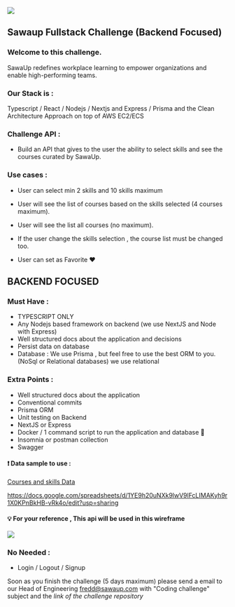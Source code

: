 ![](https://sawaup.com/assets/icons/sawaup-logo.svg)
## Sawaup Fullstack Challenge (Backend Focused)


### Welcome to this challenge.
SawaUp redefines workplace learning to empower organizations and enable high-performing teams.

### Our Stack is : 

Typescript / React / Nodejs / Nextjs and Express / Prisma and the Clean Architecture Approach on top of AWS EC2/ECS


### Challenge API  : 

- Build an API that gives to the user the ability to select skills and see the courses curated by SawaUp.

### Use cases : 

- User can select min 2 skills and 10 skills maximum

- User will see the list of courses based on the skills selected (4 courses maximum).

- User will see the list all courses (no maximum).

- If the user change the skills selection , the course list must be changed too.

- User can set as Favorite :heart: 


## BACKEND FOCUSED

### Must Have : 
- TYPESCRIPT ONLY
- Any Nodejs based framework on backend (we use NextJS and Node with Express)
- Well structured docs about the application and decisions
- Persist data on database
- Database : We use Prisma , but feel free to use the best ORM to you. (NoSql or Relational databases) we use relational

### Extra Points :
- Well structured docs about the application
- Conventional commits
- Prisma ORM
- Unit testing on Backend
- NextJS or Express
- Docker / 1 command script to run the application and database :eyes: 
- Insomnia or postman collection
- Swagger


#### ❗️ Data sample to use : 
[Courses and skills Data](https://docs.google.com/spreadsheets/d/1YE9h20uNXk9lwV9lFcLIMAKyh9r1X0KPnBkHB-vRk4o/edit?usp=sharing)

https://docs.google.com/spreadsheets/d/1YE9h20uNXk9lwV9lFcLIMAKyh9r1X0KPnBkHB-vRk4o/edit?usp=sharing


#### 💡 For your reference , This api will be used in this wireframe 
![](https://user-images.githubusercontent.com/36821426/192812920-adcd4dd2-015d-4248-8571-9f6cb0e3f174.jpeg)


### No Needed : 
- Login / Logout / Signup


Soon as you finish the challenge (5 days maximum) please send a email to our Head of Engineering [fredd@sawaup.com](mailto:fredd@sawaup.com)
with "Coding challenge" subject and the _link of the challenge repository_






